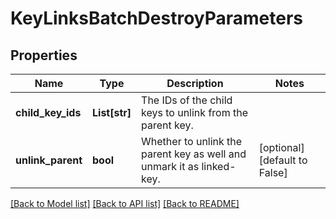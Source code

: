 # KeyLinksBatchDestroyParameters

## Properties
Name | Type | Description | Notes
------------ | ------------- | ------------- | -------------
**child_key_ids** | **List[str]** | The IDs of the child keys to unlink from the parent key. | 
**unlink_parent** | **bool** | Whether to unlink the parent key as well and unmark it as linked-key. | [optional] [default to False]

[[Back to Model list]](../README.md#documentation-for-models) [[Back to API list]](../README.md#documentation-for-api-endpoints) [[Back to README]](../README.md)


